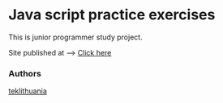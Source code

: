 # Java script practice exercises
This is junior programmer study project.

Site published at --> [Click here](https://teklithuania.github.io/5-alert/index.html)


### Authors
[teklithuania](https://github.com/teklithuania)
